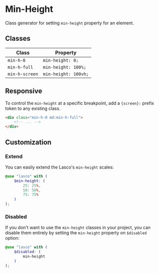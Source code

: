 # Min-Height

Class generator for setting `min-height` property for an element.

## Classes

| Class          | Property             |
|----------------|----------------------|
| `min-h-0`      | `min-height: 0;`     |
| `min-h-full`   | `min-height: 100%;`  |
| `min-h-screen` | `min-height: 100vh;` |

## Responsive

To control the `min-height` at a specific breakpoint, add a `{screen}:` prefix token to any existing class.

```html
<div class="min-h-0 md:min-h-full">
    <!-- ... -->
</div>
```

## Customization

### Extend

You can easily extend the Lasco's `min-height` scales:

```scss
@use "lasco" with (
    $min-height: (
        25: 25%,
        50: 50%,
        75: 75%
    )
);
```

### Disabled

If you don't want to use the `min-height` classes in your project, you can disable them entirely by setting
the `min-height` property on `$disabled` option:

```scss
@use "lasco" with (
    $disabled: (
        min-height
    )
);
```
